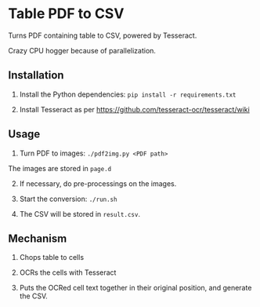 # Table PDF to CSV

Turns PDF containing table to CSV, powered by Tesseract.

Crazy CPU hogger because of parallelization.

## Installation

1. Install the Python dependencies: `pip install -r requirements.txt`

2. Install Tesseract as per
https://github.com/tesseract-ocr/tesseract/wiki

## Usage

1. Turn PDF to images: `./pdf2img.py <PDF path>`

The images are stored in `page.d`

2. If necessary, do pre-processings on the images.

3. Start the conversion: `./run.sh`

4. The CSV will be stored in `result.csv`.

## Mechanism

1. Chops table to cells

2. OCRs the cells with Tesseract

3. Puts the OCRed cell text together in their original position, and generate the CSV.
